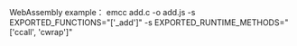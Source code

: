 WebAssembly  example： emcc add.c -o add.js -s EXPORTED_FUNCTIONS="['_add']" -s EXPORTED_RUNTIME_METHODS="['ccall', 'cwrap']"